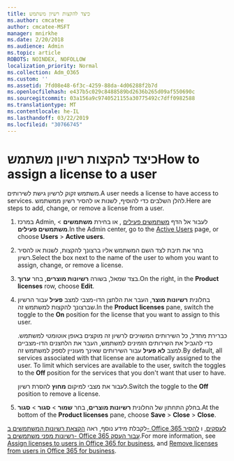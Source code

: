 ```yaml
---
title: כיצד להקצות רשיון משתמש
ms.author: cmcatee
author: cmcatee-MSFT
manager: mnirkhe
ms.date: 2/20/2018
ms.audience: Admin
ms.topic: article
ROBOTS: NOINDEX, NOFOLLOW
localization_priority: Normal
ms.collection: Adm_O365
ms.custom: ''
ms.assetid: 7fd08e48-6f3c-4259-88da-4d06288f2b7d
ms.openlocfilehash: e437b5c029c8488589bd2636b265d09af550690c
ms.sourcegitcommit: 03a156a9c9740521155a30775492c7dff0982588
ms.translationtype: MT
ms.contentlocale: he-IL
ms.lasthandoff: 03/22/2019
ms.locfileid: "30766745"
---
```

# <a name="how-to-assign-a-license-to-a-user"></a><span data-ttu-id="4538b-102">כיצד להקצות רשיון משתמש</span><span class="sxs-lookup"><span data-stu-id="4538b-102">How to assign a license to a user</span></span>

<span data-ttu-id="4538b-103">משתמש זקוק לרשיון גישת לשירותים.</span><span class="sxs-lookup"><span data-stu-id="4538b-103">A user needs a license to have access to services.</span></span> <span data-ttu-id="4538b-104">להלן השלבים כדי להוסיף, לשנות או להסיר רשיון ממשתמש.</span><span class="sxs-lookup"><span data-stu-id="4538b-104">Here are steps to add, change, or remove a license from a user.</span></span>
  
1. <span data-ttu-id="4538b-105">במרכז Admin, לעבור אל הדף [משתמשים פעילים](https://go.microsoft.com/fwlink/p/?linkid=834822) , או בחירת **משתמשים** \> **משתמשים פעילים**.</span><span class="sxs-lookup"><span data-stu-id="4538b-105">In the Admin center, go to the [Active Users](https://go.microsoft.com/fwlink/p/?linkid=834822) page, or choose **Users** \> **Active users**.</span></span>
    
2. <span data-ttu-id="4538b-106">בחר את תיבת לצד השם המשתמש אליו ברצונך להקצות, לשנות או להסיר רשיון.</span><span class="sxs-lookup"><span data-stu-id="4538b-106">Select the box next to the name of the user to whom you want to assign, change, or remove a license.</span></span>
    
3. <span data-ttu-id="4538b-107">בצד שמאל, בשורה **רשיונות מוצרים**, בחר **ערוך**.</span><span class="sxs-lookup"><span data-stu-id="4538b-107">On the right, in the **Product licenses** row, choose **Edit**.</span></span>
    
4. <span data-ttu-id="4538b-108">בחלונית **רשיונות מוצר**, העבר את הלחצן הדו-מצבי למצב **פעיל** עבור הרשיון שברצונך להקצות למשתמש זה.</span><span class="sxs-lookup"><span data-stu-id="4538b-108">In the **Product licenses** pane, switch the toggle to the **On** position for the license that you want to assign to this user.</span></span> 
    
    <span data-ttu-id="4538b-p102">כברירת מחדל, כל השירותים המשויכים לרשיון זה מוקצים באופן אוטומטי למשתמש. כדי להגביל את השירותים הזמינים למשתמש, העבר את הלחצנים הדו-מצביים למצב **לא פעיל** עבור השירותים שאינך מעוניין לספק למשתמש זה.</span><span class="sxs-lookup"><span data-stu-id="4538b-p102">By default, all services associated with that license are automatically assigned to the user. To limit which services are available to the user, switch the toggles to the **Off** position for the services that you don't want that user to have.</span></span> 
    
    <span data-ttu-id="4538b-111">לעבור את מצבי למיקום **מחוץ** להסרת רשיון.</span><span class="sxs-lookup"><span data-stu-id="4538b-111">Switch the toggle to the **Off** position to remove a license.</span></span> 
    
5. <span data-ttu-id="4538b-112">בחלק התחתון של החלונית **רשיונות מוצרים**, בחר **שמור** \> **סגור** \> **סגור**.</span><span class="sxs-lookup"><span data-stu-id="4538b-112">At the bottom of the **Product licenses** pane, choose **Save** \> **Close** \> **Close**.</span></span>
    
<span data-ttu-id="4538b-113">לקבלת מידע נוסף, ראה [הקצאת רשיונות המשתמשים ב- Office 365 לעסקים](https://support.office.com/article/997596b5-4173-4627-b915-36abac6786dc), ו [להסיר רשיונות מפני משתמשים ב- Office 365 עבור העסק](https://support.office.com/article/9b497c85-d0a4-4735-80fa-d3565bc05bd1).</span><span class="sxs-lookup"><span data-stu-id="4538b-113">For more information, see [Assign licenses to users in Office 365 for business](https://support.office.com/article/997596b5-4173-4627-b915-36abac6786dc), and [Remove licenses from users in Office 365 for business](https://support.office.com/article/9b497c85-d0a4-4735-80fa-d3565bc05bd1).</span></span>
  

